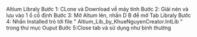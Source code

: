 Altium Libraly
Bước 1: CLone và Download về máy tính
Bước 2: Giải nén và lưu vào 1 ổ cố định
Bước 3: Mở Altum lên, nhấn D B để mở Tab Libraly
Bước 4: Nhấn Installed trỏ tới file " Altium_Lib_by_KhueNguyenCreator.IntLib " trong thư mục Ouput
Bước 5:Close tab và sử dụng như bình thường
